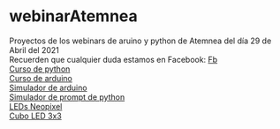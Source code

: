 # webinarAtemnea
Proyectos de los webinars de aruino y python de Atemnea del día 29 de Abril del 2021 </br>
Recuerden que cualquier duda estamos en Facebook: <a href="https://www.facebook.com/atemnea">Fb</a></br>
<a href="https://www.facebook.com/atemnea/photos/a.159577398139935/963628511068149/">Curso de python</a></br>
<a href="https://www.facebook.com/atemnea/photos/a.159577398139935/963620937735573">Curso de arduino</a></br>
<a href="https://www.tinkercad.com/">Simulador de arduino</a></br>
<a href="https://www.programiz.com/python-programming/online-compiler/">Simulador de prompt de python</a></br>
<a href="https://www.tinkercad.com/things/g3mMY5pEVGR">LEDs Neopixel</a></br>
<a href="https://www.tinkercad.com/things/7s8IerBKPJw">Cubo LED 3x3</a></br>

